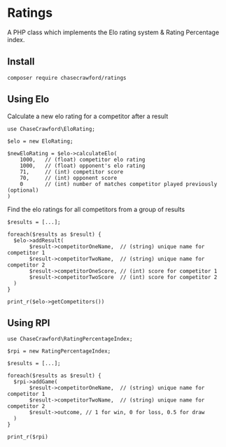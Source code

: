 # Ratings

A PHP class which implements the Elo rating system & Rating Percentage index.

## Install

```
composer require chasecrawford/ratings
```

## Using Elo

Calculate a new elo rating for a competitor after a result

```
use ChaseCrawford\EloRating;

$elo = new EloRating;

$newEloRating = $elo->calculateElo(
    1000,   // (float) competitor elo rating
    1000,   // (float) opponent's elo rating
    71,     // (int) competitor score
    70,     // (int) opponent score
    0       // (int) number of matches competitor played previously (optional)
)
```

Find the elo ratings for all competitors from a group of results

```
$results = [...];

foreach($results as $result) {
  $elo->addResult(
       $result->competitorOneName,  // (string) unique name for competitor 1
       $result->competitorTwoName,  // (string) unique name for competitor 2
       $result->competitorOneScore, // (int) score for competitor 1
       $result->competitorTwoScore  // (int) score for competitor 2
  )
}

print_r($elo->getCompetitors())
```

## Using RPI

```
use ChaseCrawford\RatingPercentageIndex;

$rpi = new RatingPercentageIndex;

$results = [...];

foreach($results as $result) {
  $rpi->addGame(
       $result->competitorOneName,  // (string) unique name for competitor 1
       $result->competitorTwoName,  // (string) unique name for competitor 2
       $result->outcome, // 1 for win, 0 for loss, 0.5 for draw
  )
}

print_r($rpi)
```

